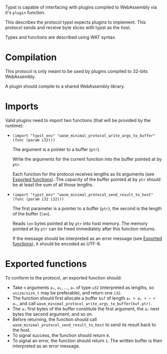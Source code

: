 Typst is capable of interfacing with plugins compiled to WebAssembly via it's `plugin` function.

This describes the protocol typst expects plugins to implement. This protocol sends and receive byte slices with typst as the host.

Types and functions are described using WAT syntax.

# Compilation

This protocol is only meant to be used by plugins compiled to 32-bits WebAssembly.

A plugin should compile to a shared WebAssembly library.

# Imports

Valid plugins need to import two functions (that will be provided by the runtime):

- `(import "typst_env" "wasm_minimal_protocol_write_args_to_buffer" (func (param i32)))`

  The argument is a pointer to a buffer (`ptr`).

  Write the arguments for the current function into the buffer pointed at by `ptr`.

  Each function for the protocol receives lengths as its arguments (see [Exported functions](#exported-functions)). The capacity of the buffer pointed at by `ptr` should be at least the sum of all those lengths.

- `(import "typst_env" "wasm_minimal_protocol_send_result_to_host" (func (param i32 i32)))`

  The first parameter is a pointer to a buffer (`ptr`), the second is the length of the buffer (`len`).

  Reads `len` bytes pointed at by `ptr` into host memory. The memory pointed at by `ptr` can be freed immediately after this function returns.

  If the message should be interpreted as an error message (see [Exported functions](#exported-functions)), it should be encoded as UTF-8.

# Exported functions

To conform to the protocol, an exported function should:

- Take `n` arguments `a₁`, `a₂`, ..., `aₙ` of type `u32` (interpreted as lengths, so `usize/size_t` may be preferable), and return one `i32`.
- The function should first allocate a buffer `buf` of length `a₁ + a₂ + ⋯ + aₙ`, and call `wasm_minimal_protocol_write_args_to_buffer(buf.ptr)`.
- The `a₁` first bytes of the buffer constitute the first argument, the `a₂` next bytes the second argument, and so on.
- Before returning, the function should call `wasm_minimal_protocol_send_result_to_host` to send its result back to the host.
- To signal success, the function should return `0`.
- To signal an error, the function should return `1`. The written buffer is then interpreted as an error message.